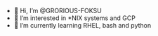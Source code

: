 - 👋 Hi, I’m @GRORIOUS-FOKSU
- 👀 I’m interested in *NIX systems and GCP
- 🌱 I’m currently learning RHEL, bash and python
<!---
GRORIOUS-FOKSU/GRORIOUS-FOKSU is a ✨ special ✨ repository because its `README.md` (this file) appears on your GitHub profile.
You can click the Preview link to take a look at your changes.
--->
